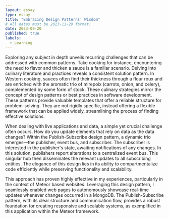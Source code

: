 ```yaml
---
layout: essay
type: essay
title: "Embracing Design Patterns' Wisdom"
# All dates must be 2023-11-29 format!
date: 2023-09-20
published: true
labels:
  - Learning
---
```


Exploring any subject in depth unveils recurring challenges that can be addressed with common patterns. Take cooking for instance, encountering the need to flavor and thicken a sauce is a familiar scenario. Delving into culinary literature and practices reveals a consistent solution pattern. In Western cooking, sauces often find their thickness through a flour roux and are enriched with the aromatic trio of mirepoix (carrots, onion, and celery), complemented by some form of stock. These culinary strategies mirror the concept of design patterns or best practices in software development. These patterns provide valuable templates that offer a reliable structure for problem-solving. They are not rigidly specific, instead offering a flexible framework that can be applied widely, streamlining the process of finding effective solutions.

When dealing with live applications and data, a simple yet crucial challenge often occurs. How do you update elements that rely on data as the data changes? Within the Publish-Subscribe design pattern, a dynamic trio emerges—the publisher, event bus, and subscriber. The subscriber is interested in the publisher's state, awaiting notifications of any changes. In this solution, publishers report alterations to a centralized event bus. This singular hub then disseminates the relevant updates to all subscribing entities. The elegance of this design lies in its ability to compartmentalize code efficiently while preserving functionality and scalability.

This approach has proven highly effective in my experiences, particularly in the context of Meteor based websites. Leveraging this design pattern, I seamlessly enabled web pages to autonomously showcase real-time updates whenever changes occurred in a MongoDB. The Publish-Subscribe pattern, with its clear structure and communication flow, provides a robust foundation for creating responsive and scalable systems, as exemplified in this application within the Meteor framework.
